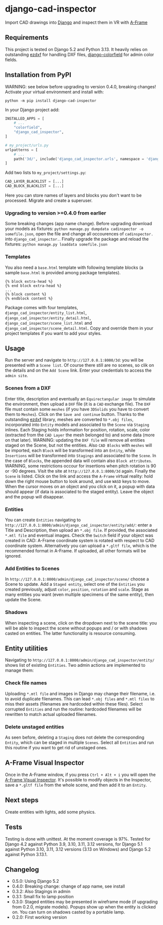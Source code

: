# django-cad-inspector
Import CAD drawings into [Django](https://djangoproject.com) and inspect them in VR with [A-Frame](https://aframe.io/docs/1.6.0/introduction/)
## Requirements
This project is tested on Django 5.2 and Python 3.13. It heavily relies on outstanding [ezdxf](https://ezdxf.mozman.at/) for handling DXF files, [django-colorfield](https://github.com/fabiocaccamo/django-colorfield) for admin color fields.
## Installation from PyPI
WARNING: see below before upgrading to version 0.4.0, breaking changes!
Activate your virtual environment and install with:
```
python -m pip install django-cad-inspector
```
In your Django project add:
```python
INSTALLED_APPS = [
    # ...
    "colorfield",
    "django_cad_inspector",
]
```
```python
# my_project/urls.py
urlpatterns = [
    # ...
    path('3d/', include('django_cad_inspector.urls', namespace = 'django_cad_inspector')),
]
```
Add two lists to `my_project/settings.py`:
```python
CAD_LAYER_BLACKLIST = [...]
CAD_BLOCK_BLACKLIST = [...]
```
Here you can store names of layers and blocks you don't want to be processed.
Migrate and create a superuser.
### Upgrading to version >=0.4.0 from earlier
Some breaking changes (app name change). Before upgrading download your models as fixtures: `python manage.py dumpdata cadinspector -o somefile.json`, open the file and change all occourences of `cadinspector.` into `django_cad_inspector.`. Finally upgrade the package and reload the fixtures: `python manage.py loaddata somefile.json`
### Templates
You also need a `base.html` template with following template blocks (a sample `base.html` is provided among package templates).
```
{% block extra-head %}
{% end block extra-head %}
...
{% block content %}
{% endblock content %}
```
Package comes with four templates, `django_cad_inspector/entity_list.html`, `django_cad_inspector/entity_detail.html`, `django_cad_inspector/scene_list.html` and `django_cad_inspector/scene_detail.html`. Copy and override them in your project templates if you want to add your styles.
## Usage
Run the server and navigate to `http://127.0.0.1:8000/3d`: you will be presented with a `Scene list`. Of course there still are no scenes, so clik on the details and on the `Add Scene` link. Enter your credentials to access the `admin site`.
### Scenes from a DXF
Enter title, description and eventually an `Equirectangular image` to simulate the environment, then upload a `DXF` file (it is a `CAD` exchange file). The `DXF` file must contain some `meshes` (if you have `3DSolids` you have to convert them to `Meshes`). Click on the `Save and continue` button.  Thanks to the outstanding [ezdxf](https://ezdxf.mozman.at/) library, meshes are converted to `*.obj files`, incorporated into `Entity` models and associated to the `Scene` via `Staging` inlines. Each Staging holds information for position, rotation, scale, color (extracted from the `CAD Layer` the mesh belonged to) and some data (more on that later). WARNING: updating the `DXF file` will remove all entities staged on the Scene, but not the entities.
Also `CAD Blocks` with `meshes` will be imported, each `Block` will be transformed into an `Entity`, while `Insertions` will be transformed into `Stagings` and associated to the `Scene`. In the case of `Blocks`, the appended data will contain also `Block attributes`. WARNING, some restrictions occour for insertions when pitch rotation is 90 or -90 degrees.
Visit the site at `http://127.0.0.1:8000/3d` again. Finally the `Scene` is listed. Click on the link and access the `A-Frame` virtual reality: hold down the right mouse button to look around, and use `WASD` keys to move. When the cursor moves on an object and you click on it, a popup with data should appear (if data is associated to the staged entity). Leave the object and the popup will disappear.
### Entities
You can create `Entities` navigating to `http://127.0.0.1:8000/admin/django_cad_inspector/entity/add/`: enter a Title and Description, then upload an `*.obj file`. If provided, the associated `*.mtl file` and eventual images. Check the `Switch` field if your object was created in CAD: A-Frame coordinate system is rotated with respect to CAD coordinate system.
Alternatively you can upload a `*.gltf file`, which is the recommended format in A-Frame. If uploaded, all other formats will be ignored.
### Add Entities to Scenes
In `http://127.0.0.1:8000/admin/django_cad_inspector/scene/` choose a Scene to update. Add a `Staged entity`, select one of the `Entities` you created previously, adjust `color`, `position`, `rotation` and `scale`. Stage as many entities you want (even multiple specimens of the same entity), then update the Scene.
### Shadows
When inspecting a scene, click on the dropdown next to the scene title: you will be able to inspect the scene without popups and / or with shadows casted on entities. The latter functionality is resource consuming.
## Entity utilities
Navigating to `http://127.0.0.1:8000/admin/django_cad_inspector/entity/` shows list of existing `Entities`. Two admin actions are implemented to manage them:
### Check file names
Uploading `*.mtl file` and images in Django may change their filename, i.e. to avoid duplicate filenames. This can lead `*.obj files` and `*.mtl files` to miss their assets (filenames are hardcoded within these files). Select corrupted `Entities` and run the routine: hardcoded filenames will be rewritten to match actual uploaded filenames.
### Delete unstaged entities
As seen before, deleting a `Staging` does not delete the corresponding `Entity`, which can be staged in multiple `Scenes`. Select all `Entities` and run this routine if you want to get rid of unstaged ones.
## A-Frame Visual Inspector
Once in the A-Frame window, if you press `Ctrl + Alt + i` you will open the [A-Frame Visual Inspector](https://aframe.io/docs/1.6.0/introduction/visual-inspector-and-dev-tools.html). It's possible to modify objects in the Inspector, save a `*.gltf file` from the whole scene, and then add it to an `Entity`.
## Next steps
Create entities with lights, add some physics.
## Tests
Testing is done with unittest. At the moment coverage is 97%. Tested for Django 4.2 against Python 3.9, 3.10, 3.11, 3.12 versions, for Django 5.1 against Python 3.10, 3.11, 3.12 versions (3.13 on Windows) and Django 5.2 against Python 3.13.1.
## Changelog
- 0.5.0: Using Django 5.2
- 0.4.0: Breaking change: change of app name, see install
- 0.3.2: Also Stagings in admin
- 0.3.1: Small fix to lamp position
- 0.3.0: Staged entities may be presented in wireframe mode (if upgrading from 0.2.0, migrate models). Popups show up when the entity is clicked on. You can turn on shadows casted by a portable lamp.
- 0.2.0: First working version
